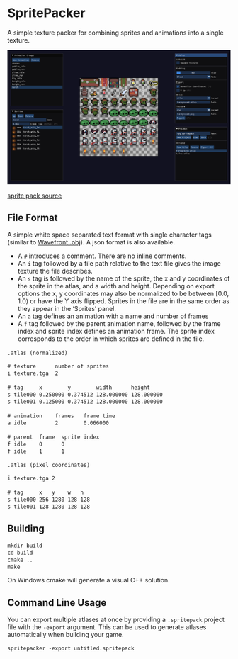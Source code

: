 # SpritePacker

A simple texture packer for combining sprites and animations into a single texture.

![scrot](./scrot.png)

[sprite pack source](https://o-lobster.itch.io/simple-dungeon-crawler-16x16-pixel-pack)

## File Format

A simple white space separated text format with single character tags (similar to [Wavefront .obj](https://en.wikipedia.org/wiki/Wavefront_.obj_file)). A json format is also available.

- A `#` introduces a comment. There are no inline comments.
- An `i` tag followed by a file path relative to the text file gives the image texture the file describes.
- An `s` tag is followed by the name of the sprite, the x and y coordinates of the sprite in the atlas, and a width and height. Depending on export options the x, y coordinates may also be normalized to be between [0.0, 1.0) or have the Y axis flipped. Sprites in the file are in the same order as they appear in the ‘Sprites’ panel.
- An `a` tag defines an animation with a name and number of frames
- A `f` tag followed by the parent animation name, followed by the frame index and sprite index defines an animation frame. The sprite index corresponds to the order in which sprites are defined in the file.

`.atlas (normalized)`

```
# texture      number of sprites
i texture.tga  2

# tag     x        y        width      height
s tile000 0.250000 0.374512 128.000000 128.000000
s tile001 0.125000 0.374512 128.000000 128.000000

# animation    frames   frame time
a idle         2        0.066000

# parent  frame  sprite index
f idle    0      0
f idle    1      1
```

`.atlas (pixel coordinates)`

```
i texture.tga 2

# tag     x   y    w   h
s tile000 256 1280 128 128
s tile001 128 1280 128 128
```

## Building

```
mkdir build
cd build
cmake ..
make
```

On Windows cmake will generate a visual C++ solution.

## Command Line Usage

You can export multiple atlases at once by providing a `.spritepack` project file with the `-export` argument. This can be used to generate atlases automatically when building your game.

```
spritepacker -export untitled.spritepack
```

